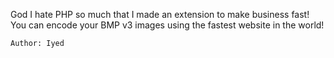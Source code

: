 God I hate PHP so much that I made an extension to make business fast! You can encode your BMP v3 images using the fastest website in the world!

    Author: Iyed
